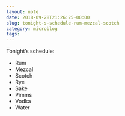```yaml
---
layout: note
date: 2018-09-28T21:26:25+00:00
slug: tonight-s-schedule-rum-mezcal-scotch
category: microblog
tags:
---
```

Tonight’s schedule:
- Rum
- Mezcal
- Scotch
- Rye
- Sake
- Pimms
- Vodka
- Water

